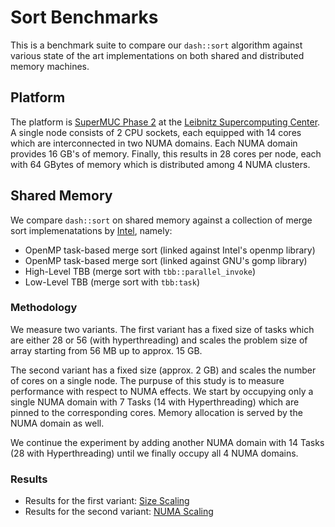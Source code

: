 # Sort Benchmarks

This is a benchmark suite to compare our `dash::sort` algorithm against various
state of the art implementations on both shared and distributed memory
machines.

## Platform

The platform is [SuperMUC Phase
2](https://www.lrz.de/services/compute/supermuc/systemdescription/) at the
[Leibnitz Supercomputing Center](https://www.lrz.de). A single node consists of
2 CPU sockets, each equipped with 14 cores which are interconnected in two NUMA
domains. Each NUMA domain provides 16 GB's of memory.  Finally, this results in
28 cores per node, each with 64 GBytes of memory which is distributed among 4
NUMA clusters.

## Shared Memory

We compare `dash::sort` on shared memory against a collection of merge sort
implemenatations by
[Intel](https://software.intel.com/en-us/articles/a-parallel-stable-sort-using-c11-for-tbb-cilk-plus-and-openmp),
namely:

- OpenMP task-based merge sort (linked against Intel's openmp library)
- OpenMP task-based merge sort (linked against GNU's gomp library)
- High-Level TBB (merge sort with `tbb::parallel_invoke`)
- Low-Level TBB (merge sort with `tbb:task`)


### Methodology

We measure two variants. The first variant has a fixed size of tasks which are
either 28 or 56 (with hyperthreading) and scales the problem size of array
starting from 56 MB up to approx. 15 GB. 

The second variant has a fixed size (approx. 2 GB) and scales the number of
cores on a single node. The purpuse of this study is to measure performance
with respect to NUMA effects. We start by occupying only a single NUMA domain
with 7 Tasks (14 with Hyperthreading) which are pinned to the corresponding
cores. Memory allocation is served by the NUMA domain as well.

We continue the experiment by adding another NUMA domain with 14 Tasks (28 with
Hyperthreading) until we finally occupy all 4 NUMA domains.


### Results

- Results for the first variant: [Size
  Scaling](benchmarks/plots/size-scaling.pdf)
- Results for the second variant: [NUMA
  Scaling](benchmarks/plots/numa-scaling.pdf)

